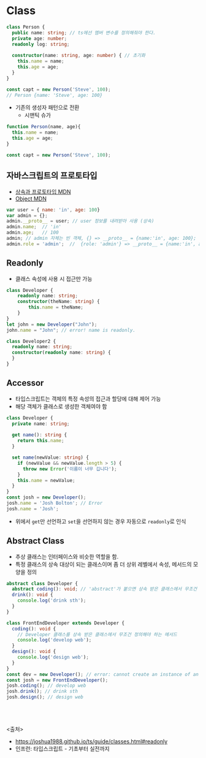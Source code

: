 # Class
```ts
class Person {
  public name: string; // ts에선 멤버 변수를 정의해줘야 한다.
  private age: number;
  readonly log: string;
  
  constructor(name: string, age: number) { // 초기화
    this.name = name;
    this.age = age;
  }
}

const capt = new Person('Steve', 100);
// Person {name: 'Steve', age: 100}
```

- 기존의 생성자 패턴으로 전환
  - 시맨틱 슈가
```js
function Person(name, age){
  this.name = name;
  this.age = age;
}

const capt = new Person('Steve', 100);
```

## 자바스크립트의 프로토타입
- [상속과 프로토타입 MDN](https://developer.mozilla.org/ko/docs/Web/JavaScript/Inheritance_and_the_prototype_chain)
- [Object MDN](https://developer.mozilla.org/ko/docs/Web/JavaScript/Reference/Global_Objects/Object)
```js
var user = { name: 'in', age: 100}
var admin = {};
admin.__proto__ = user; // user 정보를 내려받아 사용 (상속)
admin.name;  // 'in'
admin.age;   // 100
admin; // admin 자체는 빈 객체, {} => __proto__ = {name:'in', age: 100}; 
admin.role = 'admin';  //  {role: 'admin'} => __proto__ = {name:'in', age: 100}; 
```

## Readonly
- 클래스 속성에 사용 시 접근만 가능
```ts
class Developer {
    readonly name: string;
    constructor(theName: string) {
        this.name = theName;
    }
}
let john = new Developer("John");
john.name = "John"; // error! name is readonly.

class Developer2 {
  readonly name: string;
  constructor(readonly name: string) {
  }
}
```

## Accessor
- 타입스크립트는 객체의 특정 속성의 접근과 할당에 대해 제어 가능
- 해당 객체가 클래스로 생성한 객체여야 함
```ts
class Developer {
  private name: string;
  
  get name(): string {
    return this.name;
  }

  set name(newValue: string) {
    if (newValue && newValue.length > 5) {
      throw new Error('이름이 너무 깁니다');
    }
    this.name = newValue;
  }
}
const josh = new Developer();
josh.name = 'Josh Bolton'; // Error
josh.name = 'Josh';
```
- 위에서 `get`만 선언하고 `set`을 선언하지 않는 경우 자동으로 `readonly`로 인식

## Abstract Class
- 추상 클래스는 인터페이스와 비슷한 역할을 함.
- 특정 클래스의 상속 대상이 되는 클래스이며 좀 더 상위 레벨에서 속성, 메서드의 모양을 정의
```ts
abstract class Developer {
  abstract coding(): void; // 'abstract'가 붙으면 상속 받은 클래스에서 무조건 구현해야 함
  drink(): void {
    console.log('drink sth');
  }
}

class FrontEndDeveloper extends Developer {
  coding(): void {
    // Developer 클래스를 상속 받은 클래스에서 무조건 정의해야 하는 메서드
    console.log('develop web');
  }
  design(): void {
    console.log('design web');
  }
}
const dev = new Developer(); // error: cannot create an instance of an abstract class
const josh = new FrontEndDeveloper();
josh.coding(); // develop web
josh.drink(); // drink sth
josh.design(); // design web
```

<br><br><br>
<출처>
- https://joshua1988.github.io/ts/guide/classes.html#readonly
- 인프런: 타입스크립트 - 기초부터 실전까지
